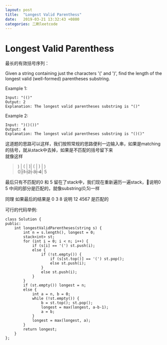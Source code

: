 ```yaml
---
layout: post
title:  "Longest Valid Parenthess"
date:   2019-03-21 13:32:43 +0800
categories: 二刷leetcode
---
```

# Longest Valid Parenthess

最长的有效括号序列：

Given a string containing just the characters '(' and ')', find the length of the longest valid (well-formed) parentheses substring.

Example 1:
```
Input: "(()"
Output: 2
Explanation: The longest valid parentheses substring is "()"
````
Example 2:
```
Input: ")()())"
Output: 4
Explanation: The longest valid parentheses substring is "()()"

````
这道题的思路可以这样，我们按照常规的思路便利一边输入串，如果是matching的括号，就从stack中去掉，如果是不匹配的括号留下来<br>就像这样
<br>
> ) | (  | )| ( | ) |  )   <br>
> 0|~~|1 |2| 3| 4~~| 5

最后只有不匹配的0 和 5 留在了stack中，我们现在重新遍历一遍stack，说明0 5 中间的部分是匹配的，就像substring(0,5)一样<br>


同理 如果最后的结果是 0 3 8 说明 12 4567 是匹配的

可行的代码举例:
```
class Solution {
public:
    int longestValidParentheses(string s) {
        int n = s.length(), longest = 0;
        stack<int> st;
        for (int i = 0; i < n; i++) {
            if (s[i] == '(') st.push(i);
            else {
                if (!st.empty()) {
                    if (s[st.top()] == '(') st.pop();
                    else st.push(i);
                }
                else st.push(i);
            }
        }
        if (st.empty()) longest = n;
        else {
            int a = n, b = 0;
            while (!st.empty()) {
                b = st.top(); st.pop();
                longest = max(longest, a-b-1);
                a = b;
            }
            longest = max(longest, a);
        }
        return longest;
    }
};
```